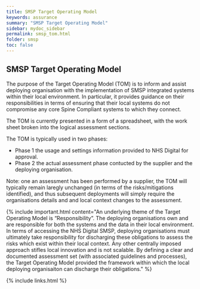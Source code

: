 ```yaml
--- 
title: SMSP Target Operating Model
keywords: assurance
summary: "SMSP Target Operating Model"
sidebar: mydoc_sidebar
permalink: smsp_tom.html
folder: smsp
toc: false
---
```


## SMSP Target Operating Model
The purpose of the Target Operating Model (TOM) is to inform and assist deploying organisation with the implementation of SMSP integrated systems within their local environment. In particular, it provides guidance on their responsibilities in terms of ensuring that their local systems do not compromise any core Spine Compliant systems to which they connect.

The TOM is currently presented in a form of a spreadsheet, with the work sheet broken into the logical assessment sections.

The TOM is typically used in two phases:
- Phase 1 the usage and settings information provided to NHS Digital for approval.
- Phase 2 the actual assessment phase contucted by the supplier and the deploying organisation.

Note: one an assessment has been performed by a supplier, the TOM will typically remain laregly unchanged (in terms of the risks/mitigations identified), and thus subsequent deployments will simply require the organisations details and and local context changes to the assessment.

{% include important.html content="An underlying theme of the Target Operating Model is “Responsibility”. The deploying organisations own and are responsible for both the systems and the data in their local environment.
In terms of accessing the NHS Digital SMSP, deploying organisations must ultimately take responsibility for discharging these obligations to assess the risks which exist within their local context. Any other centrally imposed approach stifles local innovation and is not scalable.
By defining a clear and documented assessment set (with associated guidelines and processes), the Target Operating Model provided the framework within which the local deploying organisaiton can discharge their obligations." %}



{% include links.html %}
